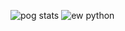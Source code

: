 ![pog stats](https://github-readme-stats.vercel.app/api?username=Fish-Sticks&show_icons=true&count_private=true&theme=tokyonight&custom_title=HEADHUNTER+IS+WINNING)
![ew python](https://github-readme-stats.vercel.app/api/top-langs/?username=Fish-Sticks&layout=compact&theme=tokyonight&count_private=false&show_icons=true)
